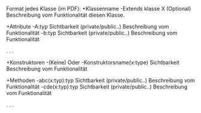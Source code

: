 Format jedes Klasse (im PDF):
+Klassenname
  -Extends klasse X (Optional)
    Beschreibung vom Funktionalität diesen Klasse.
    
+Attribute
  -A:typ
  Sichtbarkeit (private/public..)
  Beschreibung vom Funktionalität
  -b:typ
  Sichtbarkeit (private/public..)
  Beschreibung vom Funktionalität
  
  .
  .
  .
  
+Konstruktoren
  -(Keine) Oder
  -Konstruktorsname(x:type)
      Sichtbarkeit
      Beschreibung vom Funktionalität
      
+Methoden
  -abc(x:typ):typ
  Sichtbarkeit (private/public..)
  Beschreibung vom Funktionalität
  -cde(x:typ):typ
  Sichtbarkeit (private/public..)
  Beschreibung vom Funktionalität
  
  .
  .
  .
  

  
  
  
   


